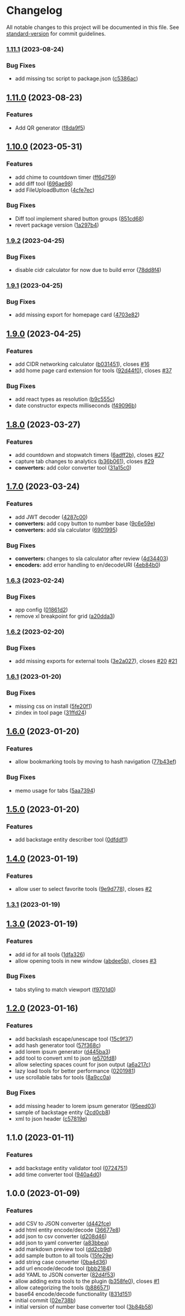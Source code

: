 # Changelog

All notable changes to this project will be documented in this file. See [standard-version](https://github.com/conventional-changelog/standard-version) for commit guidelines.

### [1.11.1](https://github.com/drodil/backstage-plugin-toolbox/compare/v1.11.0...v1.11.1) (2023-08-24)


### Bug Fixes

* add missing tsc script to package.json ([c5386ac](https://github.com/drodil/backstage-plugin-toolbox/commit/c5386acd93399a42f616bb71add57b4ab4cc2b86))

## [1.11.0](https://github.com/drodil/backstage-plugin-toolbox/compare/v1.10.0...v1.11.0) (2023-08-23)


### Features

* Add QR generator ([f8da9f5](https://github.com/drodil/backstage-plugin-toolbox/commit/f8da9f5dbcc4e27998e0b076a5f9eb6e027d8a98))

## [1.10.0](https://github.com/drodil/backstage-plugin-toolbox/compare/v1.9.2...v1.10.0) (2023-05-31)


### Features

* add chime to countdown timer ([ff6d759](https://github.com/drodil/backstage-plugin-toolbox/commit/ff6d759c41b312e9161332ef432d1eba04d544a9))
* add diff tool ([696ae98](https://github.com/drodil/backstage-plugin-toolbox/commit/696ae987cbf2b6e2a802c083a00029d009c814d8))
* add FileUploadButton ([4cfe7ec](https://github.com/drodil/backstage-plugin-toolbox/commit/4cfe7ec8225a5f45fdf648f8db214e4fe413debf))


### Bug Fixes

* Diff tool implement shared button groups ([851cd68](https://github.com/drodil/backstage-plugin-toolbox/commit/851cd687bd4086cf7556f749ddb1e1785e1cdc00))
* revert package version ([1a297b4](https://github.com/drodil/backstage-plugin-toolbox/commit/1a297b43739b3f49b10d3b153df00c6eae047a7d))

### [1.9.2](https://github.com/drodil/backstage-plugin-toolbox/compare/v1.9.1...v1.9.2) (2023-04-25)


### Bug Fixes

* disable cidr calculator for now due to build error ([78dd8f4](https://github.com/drodil/backstage-plugin-toolbox/commit/78dd8f48466e108f17b20ed77eed8ad0f2b47b2c))

### [1.9.1](https://github.com/drodil/backstage-plugin-toolbox/compare/v1.9.0...v1.9.1) (2023-04-25)


### Bug Fixes

* add missing export for homepage card ([4703e82](https://github.com/drodil/backstage-plugin-toolbox/commit/4703e82fce0c7c19fe85f362b1cbf1ebe75b7669))

## [1.9.0](https://github.com/drodil/backstage-plugin-toolbox/compare/v1.8.0...v1.9.0) (2023-04-25)


### Features

* add CIDR networking calculator ([b031451](https://github.com/drodil/backstage-plugin-toolbox/commit/b031451012cc8dc742c373485dfa572d7cec2dec)), closes [#16](https://github.com/drodil/backstage-plugin-toolbox/issues/16)
* add home page card extension for tools ([92d44f0](https://github.com/drodil/backstage-plugin-toolbox/commit/92d44f0585504a49e4d1b9d4197e0297116200eb)), closes [#37](https://github.com/drodil/backstage-plugin-toolbox/issues/37)


### Bug Fixes

* add react types as resolution ([b9c555c](https://github.com/drodil/backstage-plugin-toolbox/commit/b9c555caaa53a75b2f2842234160fffdce146a7a))
* date constructor expects milliseconds ([f49096b](https://github.com/drodil/backstage-plugin-toolbox/commit/f49096bc010c6baa846af1a6f18b883f10620580))

## [1.8.0](https://github.com/drodil/backstage-plugin-toolbox/compare/v1.7.0...v1.8.0) (2023-03-27)


### Features

* add countdown and stopwatch timers ([6adff2b](https://github.com/drodil/backstage-plugin-toolbox/commit/6adff2b464a8f3b5fac9fa3b2d52a9f222c5bca0)), closes [#27](https://github.com/drodil/backstage-plugin-toolbox/issues/27)
* capture tab changes to analytics ([b36b061](https://github.com/drodil/backstage-plugin-toolbox/commit/b36b061561323cebb12b3f998fb71e7bf8c955b2)), closes [#29](https://github.com/drodil/backstage-plugin-toolbox/issues/29)
* **converters:** add color converter tool ([31a15c0](https://github.com/drodil/backstage-plugin-toolbox/commit/31a15c0165980cad6d9c87925f6ee75104d04a68))

## [1.7.0](https://github.com/drodil/backstage-plugin-toolbox/compare/v1.6.3...v1.7.0) (2023-03-24)


### Features

* add JWT decoder ([4287c00](https://github.com/drodil/backstage-plugin-toolbox/commit/4287c00ead5b1e6e9c88471831042d3b5a09ea4a))
* **converters:** add copy button to number base ([9c6e59e](https://github.com/drodil/backstage-plugin-toolbox/commit/9c6e59ee681ef1986ebf595ecb16a27ed68a0706))
* **converters:** add sla calculator ([6901995](https://github.com/drodil/backstage-plugin-toolbox/commit/6901995dd2dce6b3a3e67bc8f0438f562d2ff894))


### Bug Fixes

* **converters:** changes to sla calculator after review ([4d34403](https://github.com/drodil/backstage-plugin-toolbox/commit/4d344030e87b12153e3c9ac9bbe4a898721c1ce1))
* **encoders:** add error handling to en/decodeURI ([4eb84b0](https://github.com/drodil/backstage-plugin-toolbox/commit/4eb84b0ca4bbbee4df55514018d5199b571bfcb7))

### [1.6.3](https://github.com/drodil/backstage-plugin-toolbox/compare/v1.6.2...v1.6.3) (2023-02-24)


### Bug Fixes

* app config ([01861d2](https://github.com/drodil/backstage-plugin-toolbox/commit/01861d2cd272bb4a2a431272b99e90e7a507599b))
* remove xl breakpoint for grid ([a20dda3](https://github.com/drodil/backstage-plugin-toolbox/commit/a20dda386ac5abbe58e9d83a613b7cd2b0bcc2e2))

### [1.6.2](https://github.com/drodil/backstage-plugin-toolbox/compare/v1.6.1...v1.6.2) (2023-02-20)


### Bug Fixes

* add missing exports for external tools ([3e2a027](https://github.com/drodil/backstage-plugin-toolbox/commit/3e2a027a6287b5682a25ef4f599c1c5c7131363a)), closes [#20](https://github.com/drodil/backstage-plugin-toolbox/issues/20) [#21](https://github.com/drodil/backstage-plugin-toolbox/issues/21)

### [1.6.1](https://github.com/drodil/backstage-plugin-toolbox/compare/v1.6.0...v1.6.1) (2023-01-20)


### Bug Fixes

* missing css on install ([5fe20f1](https://github.com/drodil/backstage-plugin-toolbox/commit/5fe20f17f0907d9867c6eb90a24233ed16220c51))
* zindex in tool page ([31ffd24](https://github.com/drodil/backstage-plugin-toolbox/commit/31ffd24be3b8ed62d9b47ddb8216d2dfb8a6635e))

## [1.6.0](https://github.com/drodil/backstage-plugin-toolbox/compare/v1.5.0...v1.6.0) (2023-01-20)


### Features

* allow bookmarking tools by moving to hash navigation ([77b43ef](https://github.com/drodil/backstage-plugin-toolbox/commit/77b43ef6472d6dbbef8f9e51c3c5806db2a32f7f))


### Bug Fixes

* memo usage for tabs ([5aa7394](https://github.com/drodil/backstage-plugin-toolbox/commit/5aa73941f275ccd1a744181e095b370a9139e156))

## [1.5.0](https://github.com/drodil/backstage-plugin-toolbox/compare/v1.4.0...v1.5.0) (2023-01-20)


### Features

* add backstage entity describer tool ([0dfddf1](https://github.com/drodil/backstage-plugin-toolbox/commit/0dfddf12b0c9715be06c009858615a078b616860))

## [1.4.0](https://github.com/drodil/backstage-plugin-toolbox/compare/v1.3.1...v1.4.0) (2023-01-19)


### Features

* allow user to select favorite tools ([9e9d778](https://github.com/drodil/backstage-plugin-toolbox/commit/9e9d77850a13112f7bccf7e446af706c11614c8e)), closes [#2](https://github.com/drodil/backstage-plugin-toolbox/issues/2)

### [1.3.1](https://github.com/drodil/backstage-plugin-toolbox/compare/v1.3.0...v1.3.1) (2023-01-19)

## [1.3.0](https://github.com/drodil/backstage-plugin-toolbox/compare/v1.2.0...v1.3.0) (2023-01-19)


### Features

* add id for all tools ([1dfa326](https://github.com/drodil/backstage-plugin-toolbox/commit/1dfa326576ac164d17505d78ae159c463c68dec9))
* allow opening tools in new window ([abdee5b](https://github.com/drodil/backstage-plugin-toolbox/commit/abdee5b0a856137b02e01804acc372585c4abd52)), closes [#3](https://github.com/drodil/backstage-plugin-toolbox/issues/3)


### Bug Fixes

* tabs styling to match viewport ([f9701d0](https://github.com/drodil/backstage-plugin-toolbox/commit/f9701d096833a9c5bb2d53ddd7d77a07c8d5d366))

## [1.2.0](https://github.com/drodil/backstage-plugin-toolbox/compare/v1.1.0...v1.2.0) (2023-01-16)


### Features

* add backslash escape/unescape tool ([15c9f37](https://github.com/drodil/backstage-plugin-toolbox/commit/15c9f37eb41b94887e96a1baccb3fd16eb397e10))
* add hash generator tool ([57f368c](https://github.com/drodil/backstage-plugin-toolbox/commit/57f368c99697092268f0b77604acc4869a221a3d))
* add lorem ipsum generator ([d445ba3](https://github.com/drodil/backstage-plugin-toolbox/commit/d445ba31018f7e712a64f41571983ac2b00c622f))
* add tool to convert xml to json ([e570fd8](https://github.com/drodil/backstage-plugin-toolbox/commit/e570fd8cc18cd984f05fc126359ad530ce0cbca7))
* allow selecting spaces count for json output ([a6a217c](https://github.com/drodil/backstage-plugin-toolbox/commit/a6a217c72aa3ce143209b91a5163cd3e5d7e111b))
* lazy load tools for better performance ([0201981](https://github.com/drodil/backstage-plugin-toolbox/commit/0201981997718a572db616377762fbfeda971f3b))
* use scrollable tabs for tools ([8a9cc0a](https://github.com/drodil/backstage-plugin-toolbox/commit/8a9cc0a3ecad90249fdf8f10e315bfaa1173c986))


### Bug Fixes

* add missing header to lorem ipsum generator ([95eed03](https://github.com/drodil/backstage-plugin-toolbox/commit/95eed03ead1e1f67dcedac0f32a469179e64e6e6))
* sample of backstage entity ([2cd0cb8](https://github.com/drodil/backstage-plugin-toolbox/commit/2cd0cb8eef83a8b8ca954d19c3793c1b8ac9b702))
* xml to json header ([c57819e](https://github.com/drodil/backstage-plugin-toolbox/commit/c57819e3c1bd61af4a15c96b79589d7b69862571))

## 1.1.0 (2023-01-11)


### Features

* add backstage entity validator tool ([0724751](https://github.com/drodil/backstage-plugin-toolbox/commit/0724751c6d4d9ed449ef23c4a0d2450ecedc68e7))
* add time converter tool ([940a4d0](https://github.com/drodil/backstage-plugin-toolbox/commit/940a4d04d0b562f9d55e1aef76e79a61152d6df6))


## 1.0.0 (2023-01-09)


### Features

* add CSV to JSON converter ([d442fce](https://github.com/drodil/backstage-plugin-devtools/commit/d442fcebc0615a650f0ff00c16d34ba8c6d1c024))
* add html entity encode/decode ([36677e8](https://github.com/drodil/backstage-plugin-devtools/commit/36677e81f57f3d1dfb53693c1384614071e3c619))
* add json to csv converter ([d208d46](https://github.com/drodil/backstage-plugin-devtools/commit/d208d463839f722beb95de5da5a9365b8a621065))
* add json to yaml converter ([a83bbea](https://github.com/drodil/backstage-plugin-devtools/commit/a83bbeae3f3863296ff46e431028bbff81ac4da0))
* add markdown preview tool ([dd2cb9d](https://github.com/drodil/backstage-plugin-devtools/commit/dd2cb9d5737799da446c84d1efa1dd6f3c6ace2c))
* add sample button to all tools ([15fe29e](https://github.com/drodil/backstage-plugin-devtools/commit/15fe29eafb050c32e2b83d3081d86a86d8048594))
* add string case converter ([0ba4d36](https://github.com/drodil/backstage-plugin-devtools/commit/0ba4d3626392116ac49f8d61fbf2df19a799989d))
* add url encode/decode tool ([bbb2184](https://github.com/drodil/backstage-plugin-devtools/commit/bbb2184a6dea4aa37eb1378f761de5dee783dd61))
* add YAML to JSON converter ([82d4f53](https://github.com/drodil/backstage-plugin-devtools/commit/82d4f532af52584ec8a2c3165d2b66096378d314))
* allow adding extra tools to the plugin ([b358fe0](https://github.com/drodil/backstage-plugin-devtools/commit/b358fe061f42877140b29ad320d737a0f4e67d1c)), closes [#1](https://github.com/drodil/backstage-plugin-devtools/issues/1)
* allow categorizing the tools ([b886571](https://github.com/drodil/backstage-plugin-devtools/commit/b8865710ab9f7e6a0d3d6e0e85195e27496e49ac))
* base64 encode/decode functionality ([831d151](https://github.com/drodil/backstage-plugin-devtools/commit/831d151051c2978b69b6ac63d89ad6e26d7d283f))
* initial commit ([02e738b](https://github.com/drodil/backstage-plugin-devtools/commit/02e738b0d696c6eb520df783ea9c995d1a1a0811))
* initial version of number base converter tool ([3b84b58](https://github.com/drodil/backstage-plugin-devtools/commit/3b84b58f80230aa3fca8714acf4371c5ef395316))
